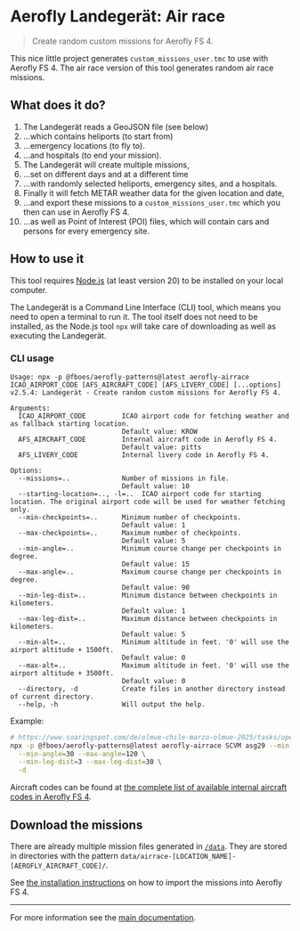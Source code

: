 # Aerofly Landegerät: Air race

> Create random custom missions for Aerofly FS 4.

This nice little project generates `custom_missions_user.tmc` to use with Aerofly FS 4. The air race version of this tool generates random air race missions.

## What does it do?

1. The Landegerät reads a GeoJSON file (see below)
1. …which contains heliports (to start from)
1. …emergency locations (to fly to).
1. …and hospitals (to end your mission).
1. The Landegerät will create multiple missions,
1. …set on different days and at a different time
1. …with randomly selected heliports, emergency sites, and a hospitals.
1. Finally it will fetch METAR weather data for the given location and date,
1. …and export these missions to a `custom_missions_user.tmc` which you then can use in Aerofly FS 4.
1. …as well as Point of Interest (POI) files, which will contain cars and persons for every emergency site.

## How to use it

This tool requires [Node.js](https://nodejs.org/en) (at least version 20) to be installed on your local computer.

The Landegerät is a Command Line Interface (CLI) tool, which means you need to open a terminal to run it. The tool itself does not need to be installed, as the Node.js tool `npx` will take care of downloading as well as executing the Landegerät.

### CLI usage

```
Usage: npx -p @fboes/aerofly-patterns@latest aerofly-airrace ICAO_AIRPORT_CODE [AFS_AIRCRAFT_CODE] [AFS_LIVERY_CODE] [...options]
v2.5.4: Landegerät - Create random custom missions for Aerofly FS 4.

Arguments:
  ICAO_AIRPORT_CODE         ICAO airport code for fetching weather and as fallback starting location.
                            Default value: KROW
  AFS_AIRCRAFT_CODE         Internal aircraft code in Aerofly FS 4.
                            Default value: pitts
  AFS_LIVERY_CODE           Internal livery code in Aerofly FS 4.

Options:
  --missions=..             Number of missions in file.
                            Default value: 10
  --starting-location=.., -l=..  ICAO airport code for starting location. The original airport code will be used for weather fetching only.
  --min-checkpoints=..      Minimum number of checkpoints.
                            Default value: 1
  --max-checkpoints=..      Maximum number of checkpoints.
                            Default value: 5
  --min-angle=..            Minimum course change per checkpoints in degree.
                            Default value: 15
  --max-angle=..            Maximum course change per checkpoints in degree.
                            Default value: 90
  --min-leg-dist=..         Minimum distance between checkpoints in kilometers.
                            Default value: 1
  --max-leg-dist=..         Maximum distance between checkpoints in kilometers.
                            Default value: 5
  --min-alt=..              Minimum altitude in feet. '0' will use the airport altitude + 1500ft.
                            Default value: 0
  --max-alt=..              Maximum altitude in feet. '0' will use the airport altitude + 3500ft.
                            Default value: 0
  --directory, -d           Create files in another directory instead of current directory.
  --help, -h                Will output the help.
```

Example:

```bash
# https://www.soaringspot.com/de/olmue-chile-marzo-olmue-2025/tasks/open/task-6-on-2025-03-25
npx -p @fboes/aerofly-patterns@latest aerofly-airrace SCVM asg29 --min-checkpoints=2 --max-checkpoints=10 \
  --min-angle=30 --max-angle=120 \
  --min-leg-dist=3 --max-leg-dist=30 \
  -d
```

Aircraft codes can be found at [the complete list of available internal aircraft codes in Aerofly FS 4](https://fboes.github.io/aerofly-data/data/aircraft.html).

## Download the missions

There are already multiple mission files generated in [`/data`](./data/). They are stored in directories with the pattern `data/airrace-[LOCATION_NAME]-[AEROFLY_AIRCRAFT_CODE]/`.

See [the installation instructions](https://fboes.github.io/aerofly-missions/docs/generic-installation.html) on how to import the missions into Aerofly FS 4.

---

For more information see the [main documentation](../README.md).
